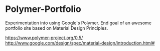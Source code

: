 # Polymer-Portfolio
Experimentation into using Google's Polymer.
End goal of an awesome portfolio site based on Material Design Principles.



https://www.polymer-project.org/0.5/
http://www.google.com/design/spec/material-design/introduction.html#

